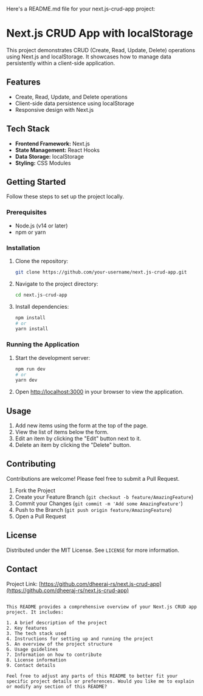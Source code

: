Here's a README.md file for your next.js-crud-app project:

# Next.js CRUD App with localStorage

This project demonstrates CRUD (Create, Read, Update, Delete) operations using Next.js and localStorage. It showcases how to manage data persistently within a client-side application.

## Features

- Create, Read, Update, and Delete operations
- Client-side data persistence using localStorage
- Responsive design with Next.js

## Tech Stack

- **Frontend Framework:** Next.js
- **State Management:** React Hooks
- **Data Storage:** localStorage
- **Styling:** CSS Modules

## Getting Started

Follow these steps to set up the project locally.

### Prerequisites

- Node.js (v14 or later)
- npm or yarn

### Installation

1. Clone the repository:

   ```sh
   git clone https://github.com/your-username/next.js-crud-app.git
   ```

2. Navigate to the project directory:

   ```sh
   cd next.js-crud-app
   ```

3. Install dependencies:
   ```sh
   npm install
   # or
   yarn install
   ```

### Running the Application

1. Start the development server:

   ```sh
   npm run dev
   # or
   yarn dev
   ```

2. Open [http://localhost:3000](http://localhost:3000) in your browser to view the application.

## Usage

1. Add new items using the form at the top of the page.
2. View the list of items below the form.
3. Edit an item by clicking the "Edit" button next to it.
4. Delete an item by clicking the "Delete" button.

## Contributing

Contributions are welcome! Please feel free to submit a Pull Request.

1. Fork the Project
2. Create your Feature Branch (`git checkout -b feature/AmazingFeature`)
3. Commit your Changes (`git commit -m 'Add some AmazingFeature'`)
4. Push to the Branch (`git push origin feature/AmazingFeature`)
5. Open a Pull Request

## License

Distributed under the MIT License. See `LICENSE` for more information.

## Contact

Project Link: [https://github.com/dheeraj-rs/next.js-crud-app](https://github.com/dheeraj-rs/next.js-crud-app)

```

This README provides a comprehensive overview of your Next.js CRUD app project. It includes:

1. A brief description of the project
2. Key features
3. The tech stack used
4. Instructions for setting up and running the project
5. An overview of the project structure
6. Usage guidelines
7. Information on how to contribute
8. License information
9. Contact details

Feel free to adjust any parts of this README to better fit your specific project details or preferences. Would you like me to explain or modify any section of this README?
```

```

```
